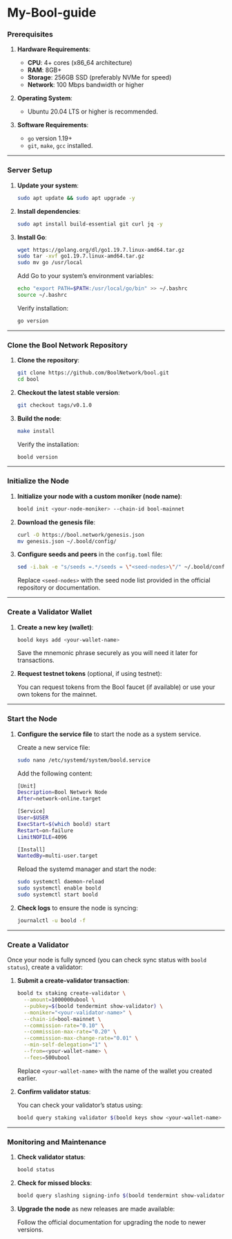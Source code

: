 # My-Bool-guide
### **Prerequisites**

1. **Hardware Requirements**:
   - **CPU**: 4+ cores (x86_64 architecture)
   - **RAM**: 8GB+
   - **Storage**: 256GB SSD (preferably NVMe for speed)
   - **Network**: 100 Mbps bandwidth or higher

2. **Operating System**:
   - Ubuntu 20.04 LTS or higher is recommended.

3. **Software Requirements**:
   - `go` version 1.19+
   - `git`, `make`, `gcc` installed.

---

### **Server Setup**

1. **Update your system**:

   ```bash
   sudo apt update && sudo apt upgrade -y
   ```

2. **Install dependencies**:

   ```bash
   sudo apt install build-essential git curl jq -y
   ```

3. **Install Go**:

   ```bash
   wget https://golang.org/dl/go1.19.7.linux-amd64.tar.gz
   sudo tar -xvf go1.19.7.linux-amd64.tar.gz
   sudo mv go /usr/local
   ```

   Add Go to your system’s environment variables:

   ```bash
   echo "export PATH=$PATH:/usr/local/go/bin" >> ~/.bashrc
   source ~/.bashrc
   ```

   Verify installation:

   ```bash
   go version
   ```

---

### **Clone the Bool Network Repository**

1. **Clone the repository**:

   ```bash
   git clone https://github.com/BoolNetwork/bool.git
   cd bool
   ```

2. **Checkout the latest stable version**:

   ```bash
   git checkout tags/v0.1.0
   ```

3. **Build the node**:

   ```bash
   make install
   ```

   Verify the installation:

   ```bash
   boold version
   ```

---

### **Initialize the Node**

1. **Initialize your node with a custom moniker (node name)**:

   ```bash
   boold init <your-node-moniker> --chain-id bool-mainnet
   ```

2. **Download the genesis file**:

   ```bash
   curl -O https://bool.network/genesis.json
   mv genesis.json ~/.boold/config/
   ```

3. **Configure seeds and peers** in the `config.toml` file:

   ```bash
   sed -i.bak -e "s/seeds =.*/seeds = \"<seed-nodes>\"/" ~/.boold/config/config.toml
   ```

   Replace `<seed-nodes>` with the seed node list provided in the official repository or documentation.

---

### **Create a Validator Wallet**

1. **Create a new key (wallet)**:

   ```bash
   boold keys add <your-wallet-name>
   ```

   Save the mnemonic phrase securely as you will need it later for transactions.

2. **Request testnet tokens** (optional, if using testnet):

   You can request tokens from the Bool faucet (if available) or use your own tokens for the mainnet.

---

### **Start the Node**

1. **Configure the service file** to start the node as a system service.

   Create a new service file:

   ```bash
   sudo nano /etc/systemd/system/boold.service
   ```

   Add the following content:

   ```bash
   [Unit]
   Description=Bool Network Node
   After=network-online.target

   [Service]
   User=$USER
   ExecStart=$(which boold) start
   Restart=on-failure
   LimitNOFILE=4096

   [Install]
   WantedBy=multi-user.target
   ```

   Reload the systemd manager and start the node:

   ```bash
   sudo systemctl daemon-reload
   sudo systemctl enable boold
   sudo systemctl start boold
   ```

2. **Check logs** to ensure the node is syncing:

   ```bash
   journalctl -u boold -f
   ```

---

### **Create a Validator**

Once your node is fully synced (you can check sync status with `boold status`), create a validator:

1. **Submit a create-validator transaction**:

   ```bash
   boold tx staking create-validator \
     --amount=1000000ubool \
     --pubkey=$(boold tendermint show-validator) \
     --moniker="<your-validator-name>" \
     --chain-id=bool-mainnet \
     --commission-rate="0.10" \
     --commission-max-rate="0.20" \
     --commission-max-change-rate="0.01" \
     --min-self-delegation="1" \
     --from=<your-wallet-name> \
     --fees=500ubool
   ```

   Replace `<your-wallet-name>` with the name of the wallet you created earlier.

2. **Confirm validator status**:

   You can check your validator’s status using:

   ```bash
   boold query staking validator $(boold keys show <your-wallet-name> --bech val -a)
   ```

---

### **Monitoring and Maintenance**

1. **Check validator status**:

   ```bash
   boold status
   ```

2. **Check for missed blocks**:

   ```bash
   boold query slashing signing-info $(boold tendermint show-validator)
   ```

3. **Upgrade the node** as new releases are made available:

   Follow the official documentation for upgrading the node to newer versions.

